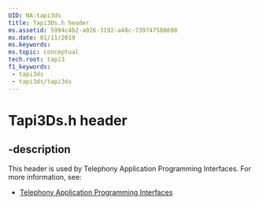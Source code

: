 ```yaml
---
UID: NA:tapi3ds
title: Tapi3Ds.h header
ms.assetid: 5994c4b2-a026-3192-a48c-739747588690
ms.date: 01/11/2019
ms.keywords: 
ms.topic: conceptual
tech.root: tapi3
f1_keywords:
 - tapi3ds
 - tapi3ds/tapi3ds
---
```


# Tapi3Ds.h header


## -description

This header is used by Telephony Application Programming Interfaces. For more information, see:

- [Telephony Application Programming Interfaces](../_tapi3/index.md)

